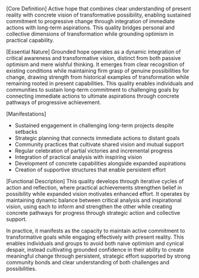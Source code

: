 [Core Definition]
Active hope that combines clear understanding of present reality with concrete vision of transformative possibility, enabling sustained commitment to progressive change through integration of immediate actions with long-term aspirations. This quality bridges personal and collective dimensions of transformation while grounding optimism in practical capability.

[Essential Nature]
Grounded hope operates as a dynamic integration of critical awareness and transformative vision, distinct from both passive optimism and mere wishful thinking. It emerges from clear recognition of existing conditions while maintaining firm grasp of genuine possibilities for change, drawing strength from historical examples of transformation while remaining rooted in present capabilities. This quality enables individuals and communities to sustain long-term commitment to challenging goals by connecting immediate actions to ultimate aspirations through concrete pathways of progressive achievement.

[Manifestations]
- Sustained engagement in challenging long-term projects despite setbacks
- Strategic planning that connects immediate actions to distant goals
- Community practices that cultivate shared vision and mutual support
- Regular celebration of partial victories and incremental progress
- Integration of practical analysis with inspiring vision
- Development of concrete capabilities alongside expanded aspirations
- Creation of supportive structures that enable persistent effort

[Functional Description]
This quality develops through iterative cycles of action and reflection, where practical achievements strengthen belief in possibility while expanded vision motivates enhanced effort. It operates by maintaining dynamic balance between critical analysis and inspirational vision, using each to inform and strengthen the other while creating concrete pathways for progress through strategic action and collective support.

In practice, it manifests as the capacity to maintain active commitment to transformative goals while engaging effectively with present reality. This enables individuals and groups to avoid both naive optimism and cynical despair, instead cultivating grounded confidence in their ability to create meaningful change through persistent, strategic effort supported by strong community bonds and clear understanding of both challenges and possibilities.